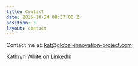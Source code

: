 ```yaml
---
title: Contact
date: 2016-10-24 08:37:00 Z
position: 3
layout: contact
---
```


Contact me at: [kat@global-innovation-project.com](mailto:kat@global-innovation-project.com)

[Kathryn White on LinkedIn](https://www.linkedin.com/in/kathryn-white-12874616)